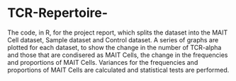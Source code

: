 # TCR-Repertoire-
The code, in R, for the project report, which splits the dataset into the MAIT Cell dataset, Sample dataset and Control dataset.
A series of graphs are plotted for each dataset, to show the change in the number of TCR-alpha and those that are condisered as MAIT Cells, the change in the frequencies and proportions of MAIT Cells.
Variances for the frequencies and proportions of MAIT Cells are calculated and statistical tests are performed.

